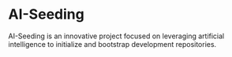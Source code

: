 # AI-Seeding
AI-Seeding is an innovative project focused on leveraging artificial intelligence to initialize and bootstrap development repositories.
